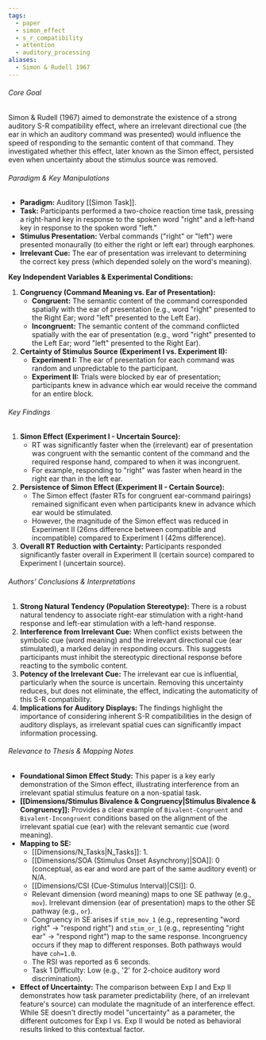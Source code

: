 ```yaml
---
tags:
  - paper
  - simon_effect
  - s_r_compatibility
  - attention
  - auditory_processing
aliases:
  - Simon & Rudell 1967
---
```


###### Core Goal
Simon & Rudell (1967) aimed to demonstrate the existence of a strong auditory S-R compatibility effect, where an irrelevant directional cue (the ear in which an auditory command was presented) would influence the speed of responding to the semantic content of that command. They investigated whether this effect, later known as the Simon effect, persisted even when uncertainty about the stimulus source was removed.

###### Paradigm & Key Manipulations

*   **Paradigm:** Auditory [[Simon Task]].
*   **Task:** Participants performed a two-choice reaction time task, pressing a right-hand key in response to the spoken word "right" and a left-hand key in response to the spoken word "left."
*   **Stimulus Presentation:** Verbal commands ("right" or "left") were presented monaurally (to either the right or left ear) through earphones.
*   **Irrelevant Cue:** The ear of presentation was irrelevant to determining the correct key press (which depended solely on the word's meaning).

**Key Independent Variables & Experimental Conditions:**

1.  **Congruency (Command Meaning vs. Ear of Presentation):**
    *   **Congruent:** The semantic content of the command corresponded spatially with the ear of presentation (e.g., word "right" presented to the Right Ear; word "left" presented to the Left Ear).
    *   **Incongruent:** The semantic content of the command conflicted spatially with the ear of presentation (e.g., word "right" presented to the Left Ear; word "left" presented to the Right Ear).
2.  **Certainty of Stimulus Source (Experiment I vs. Experiment II):**
    *   **Experiment I:** The ear of presentation for each command was random and unpredictable to the participant.
    *   **Experiment II:** Trials were blocked by ear of presentation; participants knew in advance which ear would receive the command for an entire block.

###### Key Findings

1.  **Simon Effect (Experiment I - Uncertain Source):**
    *   RT was significantly faster when the (irrelevant) ear of presentation was congruent with the semantic content of the command and the required response hand, compared to when it was incongruent.
    *   For example, responding to "right" was faster when heard in the right ear than in the left ear.
2.  **Persistence of Simon Effect (Experiment II - Certain Source):**
    *   The Simon effect (faster RTs for congruent ear-command pairings) remained significant even when participants knew in advance which ear would be stimulated.
    *   However, the magnitude of the Simon effect was reduced in Experiment II (26ms difference between compatible and incompatible) compared to Experiment I (42ms difference).
3.  **Overall RT Reduction with Certainty:** Participants responded significantly faster overall in Experiment II (certain source) compared to Experiment I (uncertain source).

###### Authors' Conclusions & Interpretations

1.  **Strong Natural Tendency (Population Stereotype):** There is a robust natural tendency to associate right-ear stimulation with a right-hand response and left-ear stimulation with a left-hand response.
2.  **Interference from Irrelevant Cue:** When conflict exists between the symbolic cue (word meaning) and the irrelevant directional cue (ear stimulated), a marked delay in responding occurs. This suggests participants must inhibit the stereotypic directional response before reacting to the symbolic content.
3.  **Potency of the Irrelevant Cue:** The irrelevant ear cue is influential, particularly when the source is uncertain. Removing this uncertainty reduces, but does not eliminate, the effect, indicating the automaticity of this S-R compatibility.
4.  **Implications for Auditory Displays:** The findings highlight the importance of considering inherent S-R compatibilities in the design of auditory displays, as irrelevant spatial cues can significantly impact information processing.

###### Relevance to Thesis & Mapping Notes

*   **Foundational Simon Effect Study:** This paper is a key early demonstration of the Simon effect, illustrating interference from an irrelevant spatial stimulus feature on a non-spatial task.
*   **[[Dimensions/Stimulus Bivalence & Congruency|Stimulus Bivalence & Congruency]]:** Provides a clear example of `Bivalent-Congruent` and `Bivalent-Incongruent` conditions based on the alignment of the irrelevant spatial cue (ear) with the relevant semantic cue (word meaning).
*   **Mapping to SE:**
    *   [[Dimensions/N_Tasks|N_Tasks]]: 1.
    *   [[Dimensions/SOA (Stimulus Onset Asynchrony)|SOA]]: 0 (conceptual, as ear and word are part of the same auditory event) or N/A.
    *   [[Dimensions/CSI (Cue-Stimulus Interval)|CSI]]: 0.
    *   Relevant dimension (word meaning) maps to one SE pathway (e.g., `mov`). Irrelevant dimension (ear of presentation) maps to the other SE pathway (e.g., `or`).
    *   Congruency in SE arises if `stim_mov_1` (e.g., representing "word right" -> "respond right") and `stim_or_1` (e.g., representing "right ear" -> "respond right") map to the same response. Incongruency occurs if they map to different responses. Both pathways would have `coh=1.0`.
    *   The RSI was reported as 6 seconds.
    *   Task 1 Difficulty: Low (e.g., '2' for 2-choice auditory word discrimination).
*   **Effect of Uncertainty:** The comparison between Exp I and Exp II demonstrates how task parameter predictability (here, of an irrelevant feature's source) can modulate the magnitude of an interference effect. While SE doesn't directly model "uncertainty" as a parameter, the different outcomes for Exp I vs. Exp II would be noted as behavioral results linked to this contextual factor.